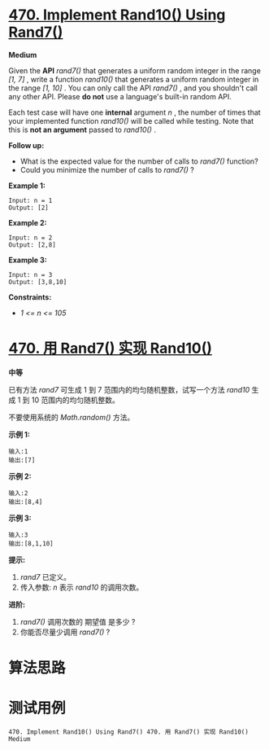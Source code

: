 # [470. Implement Rand10() Using Rand7()][enTitle]

**Medium**

Given the **API**   *rand7()*  that generates a uniform random integer in the range  *[1, 7]* , write a function  *rand10()*  that generates a uniform random integer in the range  *[1, 10]* . You can only call the API  *rand7()* , and you shouldn't call any other API. Please **do not**  use a language's built-in random API.

Each test case will have one **internal**  argument  *n* , the number of times that your implemented function  *rand10()*  will be called while testing. Note that this is **not an argument**  passed to  *rand10()* .

**Follow up:** 

- What is the expected value for the number of calls to  *rand7()*  function? 
- Could you minimize the number of calls to  *rand7()* ?



**Example 1:** 

```
Input: n = 1
Output: [2]

```

**Example 2:** 

```
Input: n = 2
Output: [2,8]

```

**Example 3:** 

```
Input: n = 3
Output: [3,8,10]

```



**Constraints:** 

-  *1 <= n <= 105* 


# [470. 用 Rand7() 实现 Rand10()][cnTitle]

**中等**

已有方法  *rand7*  可生成 1 到 7 范围内的均匀随机整数，试写一个方法  *rand10*  生成 1 到 10 范围内的均匀随机整数。

不要使用系统的  *Math.random()*  方法。





**示例 1:** 

```
输入:1
输出:[7]

```

**示例 2:** 

```
输入:2
输出:[8,4]

```

**示例 3:** 

```
输入:3
输出:[8,1,10]

```



**提示:** 

1.  *rand7*  已定义。 
2. 传入参数:  *n*  表示  *rand10*  的调用次数。



**进阶:** 

1.  *rand7()* 调用次数的 期望值 是多少 ? 
2. 你能否尽量少调用  *rand7()*  ?




# 算法思路

# 测试用例
```
470. Implement Rand10() Using Rand7() 470. 用 Rand7() 实现 Rand10() Medium
```

[enTitle]: https://leetcode.com/problems/implement-rand10-using-rand7/
[cnTitle]: https://leetcode-cn.com/problems/implement-rand10-using-rand7/
